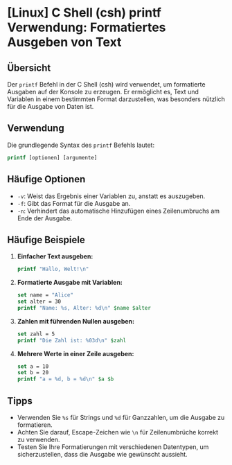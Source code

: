# [Linux] C Shell (csh) printf Verwendung: Formatiertes Ausgeben von Text

## Übersicht
Der `printf` Befehl in der C Shell (csh) wird verwendet, um formatierte Ausgaben auf der Konsole zu erzeugen. Er ermöglicht es, Text und Variablen in einem bestimmten Format darzustellen, was besonders nützlich für die Ausgabe von Daten ist.

## Verwendung
Die grundlegende Syntax des `printf` Befehls lautet:

```csh
printf [optionen] [argumente]
```

## Häufige Optionen
- `-v`: Weist das Ergebnis einer Variablen zu, anstatt es auszugeben.
- `-f`: Gibt das Format für die Ausgabe an.
- `-n`: Verhindert das automatische Hinzufügen eines Zeilenumbruchs am Ende der Ausgabe.

## Häufige Beispiele

1. **Einfacher Text ausgeben:**
   ```csh
   printf "Hallo, Welt!\n"
   ```

2. **Formatierte Ausgabe mit Variablen:**
   ```csh
   set name = "Alice"
   set alter = 30
   printf "Name: %s, Alter: %d\n" $name $alter
   ```

3. **Zahlen mit führenden Nullen ausgeben:**
   ```csh
   set zahl = 5
   printf "Die Zahl ist: %03d\n" $zahl
   ```

4. **Mehrere Werte in einer Zeile ausgeben:**
   ```csh
   set a = 10
   set b = 20
   printf "a = %d, b = %d\n" $a $b
   ```

## Tipps
- Verwenden Sie `%s` für Strings und `%d` für Ganzzahlen, um die Ausgabe zu formatieren.
- Achten Sie darauf, Escape-Zeichen wie `\n` für Zeilenumbrüche korrekt zu verwenden.
- Testen Sie Ihre Formatierungen mit verschiedenen Datentypen, um sicherzustellen, dass die Ausgabe wie gewünscht aussieht.